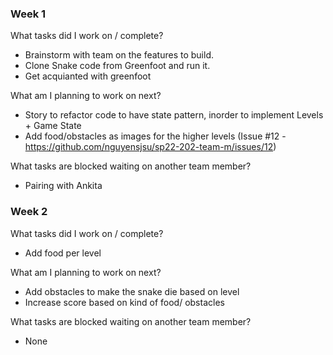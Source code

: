 ### Week 1

What tasks did I work on / complete?
- Brainstorm with team on the features to build. 
- Clone Snake code from Greenfoot and run it.
- Get acquianted with greenfoot

What am I planning to work on next?
- Story to refactor code to have state pattern, inorder to implement Levels + Game State
- Add food/obstacles as images for the higher levels (Issue #12 - https://github.com/nguyensjsu/sp22-202-team-m/issues/12)

What tasks are blocked waiting on another team member?
- Pairing with Ankita

### Week 2

What tasks did I work on / complete?
- Add food per level

What am I planning to work on next?
- Add obstacles to make the snake die based on level
- Increase score based on kind of food/ obstacles

What tasks are blocked waiting on another team member?
- None
